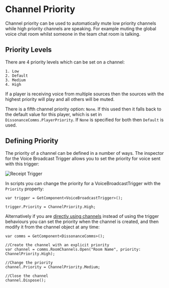 # Channel Priority

Channel priority can be used to automatically mute low priority channels while high priority channels are speaking. For example muting the global voice chat room whilst someone in the team chat room is talking.

## Priority Levels

There are 4 priority levels which can be set on a channel:

    1. Low
    2. Default
    3. Medium
    4. High

If a player is receiving voice from multiple sources then the sources with the highest priority will play and all others will be muted.

There is a fifth channel priority option: `None`. If this used then it falls back to the default value for this player, which is set in `DissonanceComms.PlayerPriority`. If `None` is specified for both then `Default` is used.

## Defining Priority

The priority of a channel can be defined in a number of ways. The inspector for the Voice Broadcast Trigger allows you to set the priority for voice sent with this trigger:

![Receipt Trigger](/images/VoiceBroadcastTrigger_Priority.png)

In scripts you can change the priority for a VoiceBroadcastTrigger with the `Priority` property:

```
var trigger = GetComponent<VoiceBroadcastTrigger>();

trigger.Priority = ChannelPriority.High;
```

Alternatively if you are [directly using channels](/Tutorials/Directly-Using-Channels) instead of using the trigger behaviours you can set the priority when the channel is created, and then modify it from the channel object at any time:

```
var comms = GetComponent<DissonanceComms>();

//Create the channel with an explicit priority
var channel = comms.RoomChannels.Open("Room Name", priority: ChannelPriority.High);

//Change the priority
channel.Priority = ChannelPriority.Medium;

//Close the channel
channel.Dispose();
```